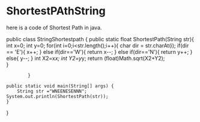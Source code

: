 # ShortestPAthString
here is a code of Shortest Path in java.


public class StringShortestpath {
    public static float ShortestPath(String str){
        int x=0;
        int y=0;
        for(int i=0;i<str.length();i++){
            char dir = str.charAt(i);
            if(dir == 'E'){
                x++;
            }
                else if(dir=='W'){
                    return x--;
                }
                    else if(dir=='N'){
                        return y++;
                    }
                    else{
                        y--;
                    }
                     int X2=x*x;
                     int Y2=y*y;
                     return (float)Math.sqrt(X2+Y2);   
                }
                    

                
            }
        
    public static void main(String[] args) {
        String str ="WNEENESENNN";
    System.out.println(ShortestPath(str));
    }
}
    


